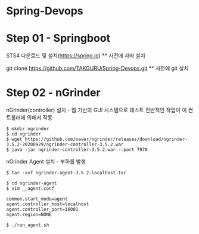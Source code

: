 # Spring-Devops

# Step 01 - Springboot

STS4 다운로드 및 설치(https://spring.io)
** 사전에 자바 설치

git clone https://github.com/TAKGURU/Spring-Devops.git
** 사전에 git 설치

# Step 02 - nGrinder

nGrinder(controller) 설치 - 웹 기반의 GUI 시스템으로 테스트 전반적인 작업이 이 컨트롤러에 의해서 작동

    $ mkdir ngrinder
    $ cd ngrinder
    $ wget https://github.com/naver/ngrinder/releases/download/ngrinder-3.5.2-20200929/ngrinder-controller-3.5.2.war
    $ java -jar ngrinder-controller-3.5.2.war --port 7070

nGrinder Agent 설치 - 부하를 발생

    $ tar -xvf ngrinder-agent-3.5.2-localhost.tar
    
    $ cd ngrinder-agent
    $ vim __agent.conf
    
    common.start_mode=agent
    agent.controller_host=localhost
    agent.controller_port=16001
    agent.region=NONE
    
    $ ./run_agent.sh
       
